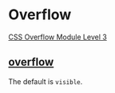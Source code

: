 # Overflow
[CSS Overflow Module Level 3](https://drafts.csswg.org/css-overflow-3)

## [overflow](https://developer.mozilla.org/en-US/docs/Web/CSS/overflow)
The default is `visible`.